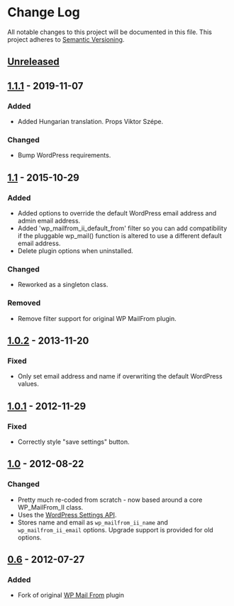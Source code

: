 # Change Log
All notable changes to this project will be documented in this file.
This project adheres to [Semantic Versioning](http://semver.org/).

## [Unreleased]

## [1.1.1] - 2019-11-07

### Added
- Added Hungarian translation. Props Viktor Szépe.

### Changed
- Bump WordPress requirements.

## [1.1] - 2015-10-29

### Added
- Added options to override the default WordPress email address and admin email address.
- Added 'wp_mailfrom_ii_default_from' filter so you can add compatibility if the pluggable wp_mail() function is altered to use a different default email address.
- Delete plugin options when uninstalled.

### Changed
- Reworked as a singleton class.

### Removed
- Remove filter support for original WP MailFrom plugin.

## [1.0.2] - 2013-11-20

### Fixed
- Only set email address and name if overwriting the default WordPress values.

## [1.0.1] - 2012-11-29

### Fixed
- Correctly style "save settings" button.

## [1.0] - 2012-08-22

### Changed
- Pretty much re-coded from scratch - now based around a core WP_MailFrom_II class.
- Uses the [WordPress Settings API](http://codex.wordpress.org/Settings_API).
- Stores name and email as `wp_mailfrom_ii_name` and `wp_mailfrom_ii_email` options. Upgrade support is provided for old options.

## [0.6] - 2012-07-27

### Added
- Fork of original [WP Mail From](https://wordpress.org/plugins/wp-mailfrom/) plugin

[Unreleased]: https://github.com/benhuson/wp-mailfrom/compare/1.1.1...HEAD
[1.1.1]: https://github.com/benhuson/wp-mailfrom/compare/1.1...1.1.1
[1.1]: https://github.com/benhuson/wp-mailfrom/compare/1.0.2...1.1
[1.0.2]: https://github.com/benhuson/wp-mailfrom/compare/1.0.1...1.0.2
[1.0.1]: https://github.com/benhuson/wp-mailfrom/compare/1.0...1.0.1
[1.0]: https://github.com/benhuson/wp-mailfrom/compare/0.6...1.0
[0.6]: https://github.com/benhuson/wp-mailfrom/releases/tag/0.6
